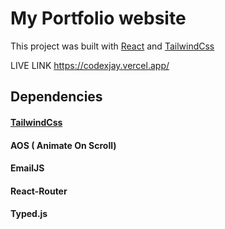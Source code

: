 # My Portfolio website

This project was built with [React](https://reactjs.org) and [TailwindCss](https://tailwindcss.com/)

LIVE LINK https://codexjay.vercel.app/

## Dependencies

#### [TailwindCss](https://tailwindcss.com/)
#### AOS ( Animate On Scroll)
#### EmailJS
#### React-Router
#### Typed.js

